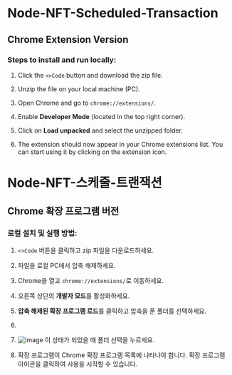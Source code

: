 # Node-NFT-Scheduled-Transaction

## Chrome Extension Version

### Steps to install and run locally:

1. Click the `<>Code` button and download the zip file.

2. Unzip the file on your local machine (PC).

3. Open Chrome and go to `chrome://extensions/`.

4. Enable **Developer Mode** (located in the top right corner).

5. Click on **Load unpacked** and select the unzipped folder.

6. The extension should now appear in your Chrome extensions list. You can start using it by clicking on the extension icon.


# Node-NFT-스케줄-트랜잭션

## Chrome 확장 프로그램 버전

### 로컬 설치 및 실행 방법:

1. `<>Code` 버튼을 클릭하고 zip 파일을 다운로드하세요.

2. 파일을 로컬 PC에서 압축 해제하세요.

3. Chrome을 열고 `chrome://extensions/`로 이동하세요.

4. 오른쪽 상단의 **개발자 모드**를 활성화하세요.

5. **압축 해제된 확장 프로그램 로드**를 클릭하고 압축을 푼 폴더를 선택하세요.
6. 
7. ![image](https://github.com/user-attachments/assets/6d5a61a6-5e39-4ce0-9f24-861d2141b600)
이 상태가 되었을 때 폴더 선택을 누르세요.

8. 확장 프로그램이 Chrome 확장 프로그램 목록에 나타나야 합니다. 확장 프로그램 아이콘을 클릭하여 사용을 시작할 수 있습니다.
